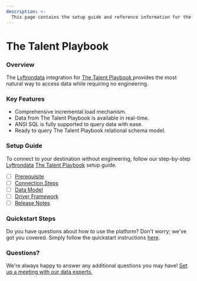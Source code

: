 ```yaml
---
description: >-
  This page contains the setup guide and reference information for the The Talent Playbook source connector.
---
```


# The Talent Playbook

### Overview

The [Lyftrondata](https://www.lyftrondata.com/) integration for [The Talent Playbook](https://www.lyftrondata.com/integration/the-talent-playbook/)[ ](https://www.lyftrondata.com/integration/the-talent-playbook/)provides the most natural way to access data while requiring no engineering.

### Key Features

* Comprehensive incremental load mechanism.
* Data from The Talent Playbook is available in real-time.&#x20;
* ANSI SQL is fully supported to query data with ease.
* Ready to query The Talent Playbook relational schema model.

### Setup Guide

To connect to your destination without engineering, follow our step-by-step [Lyftrondata](https://www.lyftrondata.com/)  [The Talent Playbook](https://www.lyftrondata.com/integration/the-talent-playbook/) setup guide.

* [ ] [Prerequisite](../../marketing-analytics/the-talent-playbook/prerequisite.md)
* [ ] [Connection Steps](../../marketing-analytics/the-talent-playbook/connection-steps.md)
* [ ] [Data Model](../../marketing-analytics/the-talent-playbook/data-model/)
* [ ] [Driver Framework](../../marketing-analytics/the-talent-playbook/driver-framework/)
* [ ] [Release Notes](../../marketing-analytics/the-talent-playbook/release-notes.md)

### Quickstart Steps

Do you have questions about how to use the platform? Don't worry; we've got you covered. Simply follow the quickstart instructions [here](../../../quickstart-steps.md).

### Questions? <a href="#questions" id="questions"></a>

We're always happy to answer any additional questions you may have! [Set up a meeting with our data experts.](https://www.lyftrondata.com/book-a-meeting/)

